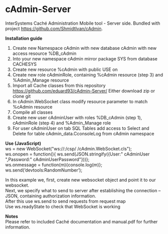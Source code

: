 cAdmin-Server
=============

InterSystems Caché Administration Mobile tool - Server side. Bundled with project https://github.com/ShmidtIvan/cAdmin.
  
<b>Installation guide</b><br>
1.	Create new Namespace cAdmin with new database cAdmin with new access resource %DB_cAdmin<br>
2.	Into your new namespace cAdmin mirror package SYS from database CACHESYS<br>
3.	Create new resource %cAdmin with public USE on<br>
4.	Create new role cAdminRole, containing %cAdmin resource (step 3) and %Admin_Manage resource<br>
5.	Import all Cache classes from this repository https://github.com/eduard93/cAdmin-Server/ Either download zip or clone git<br>
6.	In cAdmin.WebSocket class modify resource parameter to match %cAdmin resource<br>
7.	Compile all classes<br>
8.	Create new user cAdminUser with roles %DB_cAdmin (step 1), cAdminRole (step 4) and %Admin_Manage role<br>
9.	For user cAdminUser on tab SQL Tables add access to Select and Delete  for table cAdmin_data.CconsoleLog from cAdmin namespace <br>

<b>Use (JavaScript)</b><br>
ws = new WebSocket("ws://<server ip>:<server port>/csp/<Namespace> /cAdmin.WebSocket.cls");<br>
ws.onopen = function(){ ws.send(JSON.stringify({User:" cAdminUser ",Password:" cAdminUserPassword"}))}; <br>
ws.onmessage = function(m){console.log(m)};<br>
ws.send(‘devtools:RandomNumber’);<br>

In this example we, first, create new websocket object and point it to our websocket.<br>
Next, we specify what to send to server after establishing the connection – JSON, containing authorization information.<br>
After this use ws.send to send requests from request map <br>
Use ws.readyState to check that WebSocket is working<br>

<b>Notes</b><br>
Please refer to included Caché documentation and manual.pdf for further information.
